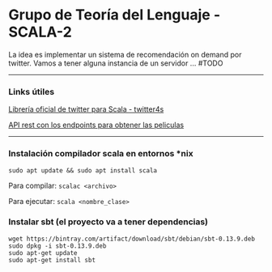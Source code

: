 # Grupo de Teoría del Lenguaje - SCALA-2

La idea es implementar un sistema de recomendación on demand por twitter. Vamos a tener alguna instancia de un servidor ... #TODO

---

### Links útiles

[Librería oficial de twitter para Scala - twitter4s](https://github.com/DanielaSfregola/twitter4s)

[API rest con los endpoints para obtener las peliculas](https://www.themoviedb.org/documentation/api)


---

### Instalación compilador scala en entornos *nix

```sudo apt update && sudo apt install scala```

Para compilar: `scalac <archivo>`

Para ejecutar: `scala <nombre_clase>`

### Instalar sbt (el proyecto va a tener dependencias)

```
wget https://bintray.com/artifact/download/sbt/debian/sbt-0.13.9.deb
sudo dpkg -i sbt-0.13.9.deb
sudo apt-get update
sudo apt-get install sbt
```
